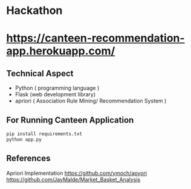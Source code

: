 # Hackathon
# https://canteen-recommendation-app.herokuapp.com/
## Technical Aspect
* Python ( programming language )
* Flask (web development library)
* apriori ( Association Rule Mining/ Recommendation System )

## For Running Canteen Application
```bash
pip install requirements.txt
python app.py
```

## References
Apriori Implementation 
https://github.com/ymoch/apyori
https://github.com/JayMalde/Market_Basket_Analysis